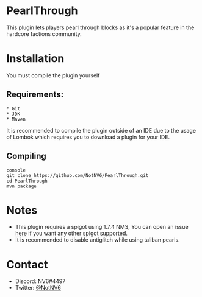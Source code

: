 # PearlThrough
This plugin lets players pearl through blocks as it's a popular feature in the hardcore factions community.

# Installation
You must compile the plugin yourself

## Requirements:
    * Git
    * JDK
    * Maven
    
It is recommended to compile the plugin outside of an IDE due to the usage of Lombok which requires you to download a plugin for your IDE.

## Compiling
    console
    git clone https://github.com/NotNV6/PearlThrough.git
    cd PearlThrough
    mvn package
    
    
# Notes
* This plugin requires a spigot using 1.7.4 NMS, You can open an issue [here](https://github.com/NotNV6/PearlThrough/issues/new) if you want any other spigot supported.
* It is recommended to disable antiglitch while using taliban pearls.

# Contact
* Discord: NV6#4497
* Twitter: [@NotNV6](https://twitter.com/NotNV6)
